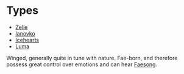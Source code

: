 # Types
- [Zelle](Zelle)
- [Ianovko](Ianovko)
- [Icehearts](Icehearts)
- [Luma](Luma)

Winged, generally quite in tune with nature. Fae-born, and therefore possess great control over emotions and can hear [Faesong](Faesong).